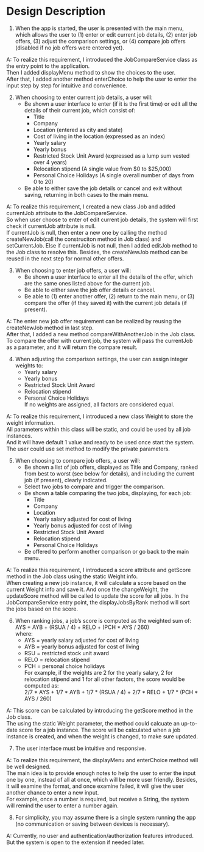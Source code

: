 # Design Description

1. When the app is started, the user is presented with the main menu, which allows the user to (1) enter or edit current job details, (2) enter job offers, (3) adjust the comparison settings, or (4) compare job offers (disabled if no job offers were entered yet).   

A: To realize this requirement, I introduced the JobCompareService class as the entry point to the application.  
Then I added displayMenu method to show the choices to the user.  
After that, I added another method enterChoice to help the user to enter the input step by step for intuitive and convenience.  

2. When choosing to enter current job details, a user will:
   * Be shown a user interface to enter (if it is the first time) or edit all the details of their current job, which consist of:
     * Title
     * Company
     * Location (entered as city and state)
     * Cost of living in the location (expressed as an index)
     * Yearly salary
     * Yearly bonus
     * Restricted Stock Unit Award (expressed as a lump sum vested over 4 years)
     * Relocation stipend (A single value from $0 to $25,000)
     * Personal Choice Holidays (A single overall number of days from 0 to 20)
   * Be able to either save the job details or cancel and exit without saving, returning in both cases to the main menu.  
   
A: To realize this requirement, I created a new class Job and added currentJob attribute to the JobCompareService.  
So when user choose to enter of edit current job details, the system will first check if currentJob attribute is null.  
If currentJob is null, then enter a new one by calling the method createNewJob(call the construciton method in Job class) and setCurrentJob.
Else if currentJob is not null, then I added editJob method to the Job class to resolve this.
Besides, the createNewJob method can be reused in the next step for normal other offers.

3. When choosing to enter job offers, a user will:
   * Be shown a user interface to enter all the details of the offer, which are the same ones listed above for the current job.
   * Be able to either save the job offer details or cancel.
   * Be able to (1) enter another offer, (2) return to the main menu, or (3) compare the offer (if they saved it) with the current job details (if present).

A: The enter new job offer requirement can be realized by reusing the createNewJob method in last step.  
After that, I added a new method compareWithAnotherJob in the Job class.  
To compare the offer with current job, the system will pass the currentJob as a parameter, and it will return the compare result.

4. When adjusting the comparison settings, the user can assign integer weights to:
   * Yearly salary
   * Yearly bonus
   * Restricted Stock Unit Award
   * Relocation stipend
   * Personal Choice Holidays  
If no weights are assigned, all factors are considered equal.

A: To realize this requirement, I introduced a new class Weight to store the weight information.  
All parameters within this class will be static, and could be used by all job instances.  
And it will have default 1 value and ready to be used once start the system.  
The user could use set method to modify the private parameters.

5. When choosing to compare job offers, a user will:
   * Be shown a list of job offers, displayed as Title and Company, ranked from best to worst (see below for details), and including the current job (if present), clearly indicated.
   * Select two jobs to compare and trigger the comparison.
   * Be shown a table comparing the two jobs, displaying, for each job:
     * Title
     * Company
     * Location
     * Yearly salary adjusted for cost of living
     * Yearly bonus adjusted for cost of living
     * Restricted Stock Unit Award
     * Relocation stipend
     * Personal Choice Holidays
   * Be offered to perform another comparison or go back to the main menu.

A: To realize this requirement, I introduced a score attribute and getScore method in the Job class using the static Weight info.  
When creating a new job instance, it will calculate a score based on the current Weight info and save it.
And once the changeWeight, the updateScore method will be called to update the score for all jobs.
In the JobCompareService entry point, the displayJobsByRank method will sort the jobs based on the score.  

6. When ranking jobs, a job’s score is computed as the weighted sum of:  
AYS + AYB + (RSUA / 4) + RELO + (PCH * AYS / 260)  
where:
   * AYS = yearly salary adjusted for cost of living
   * AYB = yearly bonus adjusted for cost of living
   * RSU = restricted stock unit award
   * RELO = relocation stipend
   * PCH = personal choice holidays  
     For example, if the weights are 2 for the yearly salary, 2 for relocation stipend and 1 for all other factors, the score would be computed as:  
   2/7 * AYS + 1/7 * AYB + 1/7 * (RSUA / 4) + 2/7 * RELO + 1/7 * (PCH * AYS / 260)

A: This score can be calculated by introducing the getScore method in the Job class.  
The using the static Weight parameter, the method could calcuate an up-to-date score for a job instance.
The score will be calculated when a job instance is created, and when the weight is changed, to make sure updated.

7. The user interface must be intuitive and responsive.

A: To realize this requirement, the displayMenu and enterChoice method will be well designed.  
The main idea is to provide enough notes to help the user to enter the input one by one, instead of all at once, which will be more user friendly.
Besides, it will examine the format, and once examine failed, it will give the user another chance to enter a new input.  
For example, once a number is required, but receive a String, the system will remind the user to enter a number again.

8. For simplicity, you may assume there is a single system running the app (no communication or saving between devices is necessary).

A: Currently, no user and authentication/authorization features introduced. But the system is open to the extension if needed later.
